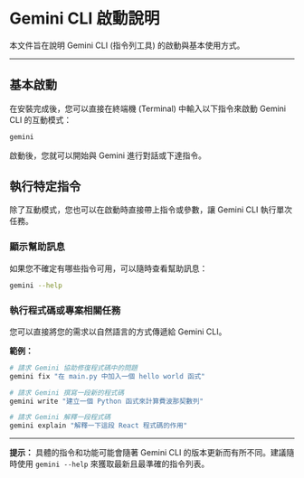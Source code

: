 # Gemini CLI 啟動說明

本文件旨在說明 Gemini CLI (指令列工具) 的啟動與基本使用方式。

---

## 基本啟動

在安裝完成後，您可以直接在終端機 (Terminal) 中輸入以下指令來啟動 Gemini CLI 的互動模式：

```bash
gemini
```

啟動後，您就可以開始與 Gemini 進行對話或下達指令。

## 執行特定指令

除了互動模式，您也可以在啟動時直接帶上指令或參數，讓 Gemini CLI 執行單次任務。

### 顯示幫助訊息

如果您不確定有哪些指令可用，可以隨時查看幫助訊息：

```bash
gemini --help
```

### 執行程式碼或專案相關任務

您可以直接將您的需求以自然語言的方式傳遞給 Gemini CLI。

**範例：**

```bash
# 請求 Gemini 協助修復程式碼中的問題
gemini fix "在 main.py 中加入一個 hello world 函式"

# 請求 Gemini 撰寫一段新的程式碼
gemini write "建立一個 Python 函式來計算費波那契數列"

# 請求 Gemini 解釋一段程式碼
gemini explain "解釋一下這段 React 程式碼的作用"
```

---

**提示：** 具體的指令和功能可能會隨著 Gemini CLI 的版本更新而有所不同。建議隨時使用 `gemini --help` 來獲取最新且最準確的指令列表。